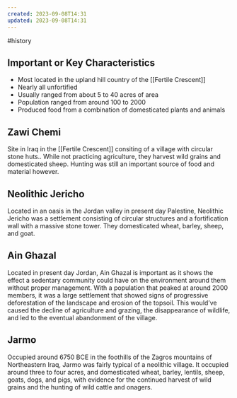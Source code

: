 ```yaml
---
created: 2023-09-08T14:31
updated: 2023-09-08T14:31
---
```

#history 
## Important or Key Characteristics
- Most located in the upland hill country of the [[Fertile Crescent]]
- Nearly all unfortified
- Usually ranged from about 5 to 40 acres of area
- Population ranged from around 100 to 2000
- Produced food from a combination of domesticated plants and animals

## Zawi Chemi
Site in Iraq in the [[Fertile Crescent]] consiting of a village with circular stone huts.. While not practicing agriculture, they harvest wild grains and domesticated sheep. Hunting was still an important source of food and material however. 

## Neolithic Jericho 
Located in an oasis in the Jordan valley in present day Palestine, Neolithic Jericho was a settlement  consisting of circular structures and a fortification wall with a massive stone tower. They domesticated wheat, barley, sheep, and goat.

## Ain Ghazal
Located in present day Jordan, Ain Ghazal is important as it shows the effect a sedentary community could have on the environment around them without proper management. With a population that peaked at around 2000 members, it was a large settlement that showed signs of progressive deforestation of the landscape and erosion of the topsoil. This would’ve caused the decline of agriculture and grazing, the disappearance of wildlife, and led to the eventual abandonment of the village.

## Jarmo
Occupied around 6750 BCE in the foothills of the Zagros mountains of Northeastern Iraq, Jarmo was fairly typical of a neolithic village. It occupied around three to four acres, and domesticated wheat, barley, lentils, sheep, goats, dogs, and pigs, with evidence  for the continued harvest of wild grains and the hunting of wild cattle and onagers.
